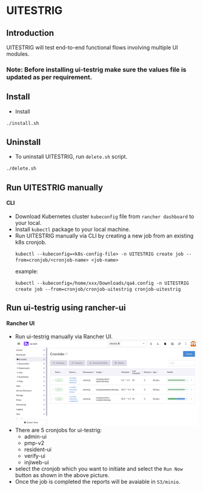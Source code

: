 # UITESTRIG

## Introduction
UITESTRIG will test end-to-end functional flows involving multiple UI modules.

### Note: Before installing ui-testrig make sure the values file is updated as per requirement.

## Install
* Install
```sh
./install.sh
```

## Uninstall
* To uninstall UITESTRIG, run `delete.sh` script.
```sh
./delete.sh 
```

## Run UITESTRIG manually

#### CLI
* Download Kubernetes cluster `kubeconfig` file from `rancher dashboard` to your local.
* Install `kubectl` package to your local machine.
* Run UITESTRIG manually via CLI by creating a new job from an existing k8s cronjob.
  ```
  kubectl --kubeconfig=<k8s-config-file> -n UITESTRIG create job --from=cronjob/<cronjob-name> <job-name>
  ```
  example:
  ```
  kubectl --kubeconfig=/home/xxx/Downloads/qa4.config -n UITESTRIG create job --from=cronjob/cronjob-uitestrig cronjob-uitestrig
  ```

## Run ui-testrig using rancher-ui

#### Rancher UI
* Run ui-testrig manually via Rancher UI.
  ![ui-testrig.png](../../docs/_images/ui-testrig.png)
* There are 5 cronjobs for ui-testrig:
   - admin-ui
   - pmp-v2
   - resident-ui
   - verify-ui
   - injiweb-ui
* select the cronjob which you want to initiate and select the `Run Now` button as shown in the above picture.
* Once the job is completed the reports will be avaiable in `S3/minio`.
